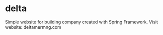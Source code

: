 # delta
Simple website for building company created with Spring Framework.
Visit website: deltamermng.com
